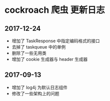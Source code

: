 # cockroach 爬虫 更新日志

## 2017-12-24
* 增加了 TaskResponse 中指定编码格式的接口
* 去掉了 taskqueue 中的单例
* 删除了一些无用类
* 增加了 cookie 生成器与 header 生成器

## 2017-09-13

* 增加了 log4j 为默认日志组件
* 修改了一些架构上的问题